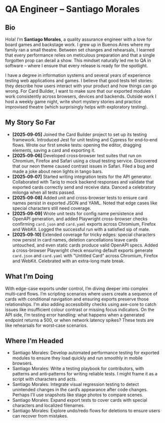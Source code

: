 # QA Engineer – Santiago Morales

## Bio

Hola!  I’m **Santiago Morales**, a quality assurance engineer with a love for board games and backstage work.  I grew up in Buenos Aires where my family ran a small theatre.  Between set changes and rehearsals, I learned that every performance relies on meticulous preparation and that a single forgotten prop can derail a show.  This mindset naturally led me to QA in software – where I ensure that every release is ready for the spotlight.

I have a degree in information systems and several years of experience testing web applications and games.  I believe that good tests tell stories: they describe how users interact with your product and how things can go wrong.  For Card Builder, I want to make sure that our exported modules work consistently across browsers, devices and backends.  Outside work I host a weekly game night, write short mystery stories and practice improvised theatre (which surprisingly helps with exploratory testing).

## My Story So Far

- **[2025‑09‑05]** Joined the Card Builder project to set up its testing framework.  Introduced Jest for unit testing and Cypress for end‑to‑end flows.  Wrote our first smoke tests: opening the editor, dragging elements, saving a card and exporting it.
- **[2025‑09‑06]** Developed cross‑browser test suites that run on Chromium, Firefox and Safari using a cloud testing service.  Discovered that our neon theme caused contrast issues in Safari.  Filed a bug and made a joke about neon lights in tango bars.
- **[2025‑09‑07]** Started writing integration tests for the API generator.  Collaborated with Tariq to mock backend responses and validate that exported cards correctly send and receive data.  Danced a celebratory milonga when all tests passed.
- **[2025‑09‑08]** Added unit and cross-browser tests to ensure card names persist in exported JSON and YAML. Noted that edge cases like special characters still need coverage.
- **[2025‑09‑09]** Wrote unit tests for config name persistence and OpenAPI generation, and added Playwright cross-browser checks confirming `card.json` and `card.yaml` exports across Chromium, Firefox and WebKit. Logged the successful run with a satisfied sip of mate.
- **[2025‑09‑10]** Extended coverage for tricky edges: special characters now persist in card names, deletion cancellations leave cards untouched, and even static cards produce valid OpenAPI specs. Added a cross-browser Playwright check ensuring default exports generate `card.json` and `card.yaml` with "Untitled Card" across Chromium, Firefox and WebKit. Celebrated with an extra-long mate break.

## What I’m Doing

With edge-case exports under control, I’m diving deeper into complex multi‑card flows. I’m scripting scenarios where users create a sequence of cards with conditional navigation and ensuring exports preserve those relationships. I’m also adding accessibility checks using axe-core to catch issues like insufficient colour contrast or missing focus indicators. On the API side, I’m testing error handling: what happens when a generated endpoint returns a 500, or when network latency spikes? These tests are like rehearsals for worst‑case scenarios.

## Where I’m Headed

- Santiago Morales: Develop automated performance testing for exported modules to ensure they load quickly and run smoothly in mobile browsers.
- Santiago Morales: Write a testing playbook for contributors, with patterns and anti‑patterns for writing reliable tests. I might frame it as a script with characters and acts.
- Santiago Morales: Integrate visual regression testing to detect unintended changes in the card’s appearance after code changes. Perhaps I’ll use snapshots like stage photos to compare scenes.
- Santiago Morales: Expand export tests to cover cards with special characters and localized filenames.
- Santiago Morales: Explore undo/redo flows for deletions to ensure users can recover from mistakes.

